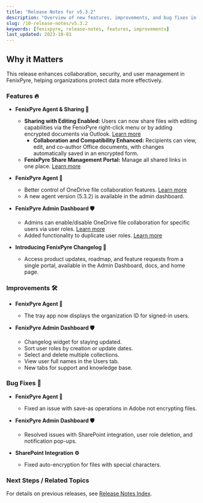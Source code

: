 ```yaml
---
title: "Release Notes for v5.3.2"
description: "Overview of new features, improvements, and bug fixes in FenixPyre version 5.3.2."
slug: /10-release-notes/v5.3.2
keywords: [fenixpyre, release-notes, features, improvements]
last_updated: 2023-10-01
---
```


## Why it Matters
This release enhances collaboration, security, and user management in FenixPyre, helping organizations protect data more effectively.

### Features 🔥

- **FenixPyre Agent & Sharing 🔗**
  - **Sharing with Editing Enabled:** Users can now share files with editing capabilities via the FenixPyre right-click menu or by adding encrypted documents via Outlook. [Learn more](/05-user-guide/right-click-and-share)
    - **Collaboration and Compatibility Enhanced:** Recipients can view, edit, and co-author Office documents, with changes automatically saved in an encrypted form.
  - **FenixPyre Share Management Portal:** Manage all shared links in one place. [Learn more](/05-user-guide/share-portal)

- **FenixPyre Agent 🤖**
  - Better control of OneDrive file collaboration features. [Learn more](/05-user-guide/restart-onedrive)
  - A new agent version (5.3.2) is available in the admin dashboard.

- **FenixPyre Admin Dashboard 🛡️**
  - Admins can enable/disable OneDrive file collaboration for specific users via user roles. [Learn more](/04-admin-guide/enable-onedrive-collaboration)
  - Added functionality to duplicate user roles. [Learn more](/04-admin-guide/creating-user-role)

- **Introducing FenixPyre Changelog 🔧**
  - Access product updates, roadmap, and feature requests from a single portal, available in the Admin Dashboard, docs, and home page.

### Improvements 🛠️

- **FenixPyre Agent 🤖**
  - The tray app now displays the organization ID for signed-in users.

- **FenixPyre Admin Dashboard 🛡️**
  - Changelog widget for staying updated.
  - Sort user roles by creation or update dates.
  - Select and delete multiple collections.
  - View user full names in the Users tab.
  - New tabs for support and knowledge base.

### Bug Fixes 🐞

- **FenixPyre Agent 🤖**
  - Fixed an issue with save-as operations in Adobe not encrypting files.

- **FenixPyre Admin Dashboard 🛡️**
  - Resolved issues with SharePoint integration, user role deletion, and notification pop-ups.

- **SharePoint Integration ⚙️**
  - Fixed auto-encryption for files with special characters.

### Next Steps / Related Topics
For details on previous releases, see [Release Notes Index](/10-release-notes/index).